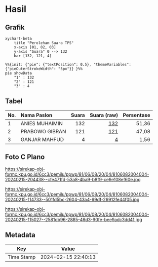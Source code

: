 # Hasil

## Grafik

```mermaid
xychart-beta
    title "Perolehan Suara TPS"
    x-axis [01, 02, 03]
    y-axis "Suara" 0 --> 132
    bar [132, 121, 4]
```

```mermaid
%%{init: {"pie": {"textPosition": 0.5}, "themeVariables": {"pieOuterStrokeWidth": "5px"}} }%%
pie showData
    "1" : 132
    "2" : 121
    "3" : 4
```

## Tabel

| No. | Nama Paslon    | Suara | Suara (raw) | Persentase |
|:--- |:-------------- | -----:| -----------:| ----------:|
| 1   | ANIES MUHAIMIN | 132   | [132][p-1]  | 51,36      |
| 2   | PRABOWO GIBRAN | 121   | [121][p-2]  | 47,08      |
| 3   | GANJAR MAHFUD  | 4     | [4][p-3]    | 1,56       |


[p-1]: https://github.com/gigit-pemilu/pemilu-2024-81-maluku/blob/main/pilpres/hitung-suara/sub/81-maluku/sub/06-seram-bagian-barat/sub/08-huamual/sub/2004-iha/sub/004-tps/sub/paslon-1.txt
[p-2]: https://github.com/gigit-pemilu/pemilu-2024-81-maluku/blob/main/pilpres/hitung-suara/sub/81-maluku/sub/06-seram-bagian-barat/sub/08-huamual/sub/2004-iha/sub/004-tps/sub/paslon-2.txt
[p-3]: https://github.com/gigit-pemilu/pemilu-2024-81-maluku/blob/main/pilpres/hitung-suara/sub/81-maluku/sub/06-seram-bagian-barat/sub/08-huamual/sub/2004-iha/sub/004-tps/sub/paslon-3.txt

## Foto C Plano

https://sirekap-obj-formc.kpu.go.id/6cc3/pemilu/ppwp/81/06/08/20/04/8106082004004-20240215-204438--cfe471fd-53a8-4ba9-b8f9-ce9e108ef60e.jpg

https://sirekap-obj-formc.kpu.go.id/6cc3/pemilu/ppwp/81/06/08/20/04/8106082004004-20240215-114733--501fd5bc-2604-43a4-99df-29912fe44f05.jpg

https://sirekap-obj-formc.kpu.go.id/6cc3/pemilu/ppwp/81/06/08/20/04/8106082004004-20240215-115027--2581db96-2885-46d3-90fe-bee9adc3dd41.jpg


## Metadata

| Key        | Value               |
| ---------- | ------------------- |
| Time Stamp | 2024-02-15 22:40:13 |



